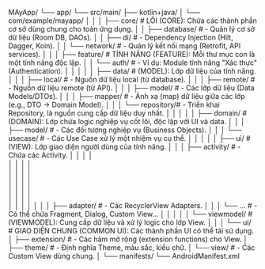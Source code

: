 MAyApp/
└── app/
└── src/main/
├── kotlin+java/
│   └── com/example/mayapp/
│       │
│       ├── core/                  # LÕI (CORE): Chứa các thành phần cơ sở dùng chung cho toàn ứng dụng.
│       │   ├── database/          #   - Quản lý cơ sở dữ liệu (Room DB, DAOs).
│       │   ├── di/                #   - Dependency Injection (Hilt, Dagger, Koin).
│       │   └── network/           #   - Quản lý kết nối mạng (Retrofit, API services).
│       │
│       ├── feature/               # TÍNH NĂNG (FEATURE): Mỗi thư mục con là một tính năng độc lập.
│       │   └── auth/              #   - Ví dụ: Module tính năng "Xác thực" (Authentication).
│       │       │
│       │       ├── data/          #   (MODEL): Lớp dữ liệu của tính năng.
│       │       │   ├── local/     #     - Nguồn dữ liệu local (từ database).
│       │       │   ├── remote/    #     - Nguồn dữ liệu remote (từ API).
│       │       │   ├── model/     #     - Các lớp dữ liệu (Data Models/DTOs).
│       │       │   ├── mapper/    #     - Ánh xạ (map) dữ liệu giữa các lớp (e.g., DTO -> Domain Model).
│       │       │   └── repository/#     - Triển khai Repository, là nguồn cung cấp dữ liệu duy nhất.
│       │       │
│       │       ├── domain/        #   (DOMAIN): Lớp chứa logic nghiệp vụ cốt lõi, độc lập với UI và data.
│       │       │   ├── model/     #     - Các đối tượng nghiệp vụ (Business Objects).
│       │       │   └── usecase/   #     - Các Use Case xử lý một nhiệm vụ cụ thể.
│       │       │
│       │       ├── ui/            #   (VIEW): Lớp giao diện người dùng của tính năng.
│       │       │   ├── activity/  #     - Chứa các Activity.
│       │       │   │   
│       │       │   │  
│       │       │   │   
│       │       │   │  
│       │       │   │   
│       │       │   │   
│       │       │   │
│       │       │   ├── adapter/   #     - Các RecyclerView Adapters.
│       │       │   └── ...        #     - Có thể chứa Fragment, Dialog, Custom View...
│       │       │
│       │       └── viewmodel/     #   (VIEWMODEL): Cung cấp dữ liệu và xử lý logic cho lớp View.
│       │
│       └── ui/                    # GIAO DIỆN CHUNG (COMMON UI): Các thành phần UI có thể tái sử dụng.
│           ├── extension/         #   - Các hàm mở rộng (extension functions) cho View.
│           ├── theme/             #   - Định nghĩa Theme, màu sắc, kiểu chữ.
│           └── view/              #   - Các Custom View dùng chung.
│
└── manifests/
└── AndroidManifest.xml